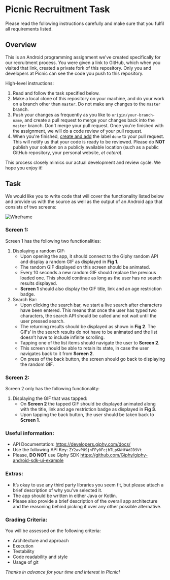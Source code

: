 # Picnic Recruitment Task #

Please read the following instructions carefully and make sure that you fulfil
all requirements listed.

## Overview ##

This is an Android programming assignment we've created specifically for our
recruitment process.
You were given a link to GitHub, which when you visited that link,
created a private fork of this repository. Only you and developers at Picnic
can see the code you push to this repository.

High-level instructions:
1. Read and follow the task specified below.
2. Make a local clone of this repository on your machine, and do your work on a
   branch other than `master`. Do not make any changes to the `master` branch.
3. Push your changes as frequently as you like to `origin/your-branch-name`,
   and create a pull request to merge your changes back into the `master`
   branch. Don't merge your pull request. Once you're finished with the
   assignment, we will do a code review of your pull request.
4. When you're finished, [create and add][github-labels] the label `done` to
   your pull request. This will notify us that your code is ready to be
   reviewed. Please do **NOT** publish your solution on a publicly available
   location (such as a public GitHub repository, your personal website, _et
   cetera_).

This process closely mimics our actual development and review cycle. We hope
you enjoy it!

## Task ##

We would like you to write code that will cover the functionality listed below and provide us with the source as well as the output of an Android app that consists of two screens:

![Wireframe][wireframe-image]

### Screen 1:
Screen 1 has the following two functionalities:

1. Displaying a random GIF:
    * Upon opening the app, it should connect to the Giphy random API and display a random GIF as displayed in **Fig 1**.
    * The random GIF displayed on this screen should be animated.
    * Every 10 seconds a new random GIF should replace the previous loaded one. This should continue as long as the user has no search results displayed.
    * **Screen 1** should also display the GIF title, link and an age restriction badge.
2. Search Bar:
    * Upon clicking the search bar, we start a live search after characters have been entered. This means that once the user has typed two characters, the search API should be called and not wait until the user pressed search.
    * The returning results should be displayed as shown in **Fig 2**. The GIFs’ in the search results do not have to be animated and the list doesn’t have to include infinite scrolling.
    * Tapping one of the list items should navigate the user to **Screen 2**.
    * This screen should be able to retain its state, in case the user navigates back to it from **Screen 2**.
    * On press of the back button, the screen should go back to displaying the random GIF.

### Screen 2:
Screen 2 only has the following functionality:
1. Displaying the GIF that was tapped:
    * On **Screen 2** the tapped GIF should be displayed animated along with the title, link and age restriction badge as displayed in **Fig 3**.
    * Upon tapping the back button, the user should be taken back to **Screen 1**.

### Useful information:
* API Documentation: https://developers.giphy.com/docs/
* Use the following API Key: `ZY2avPUSjnFFy0FcjbTLpKNHfAdJD9Vt`
* Please, **DO NOT** use Giphy SDK https://github.com/Giphy/giphy-android-sdk-ui-example

### Extras:
* It’s okay to use any third party libraries you seem fit, but please attach a brief description of why you’ve selected it.
* The app should be written in either Java or Kotlin.
* Please also provide a brief description of the overall app architecture and the reasoning behind picking it over any other possible alternative.

### Grading Criteria:
You will be assessed on the following criteria:
* Architecture and approach
* Execution
* Testability
* Code readability and style
* Usage of git


_Thanks in advance for your time and interest in Picnic!_

[wireframe-image]: https://imgur.com/r72vQbz.png
[github-labels]: https://help.github.com/articles/about-labels

